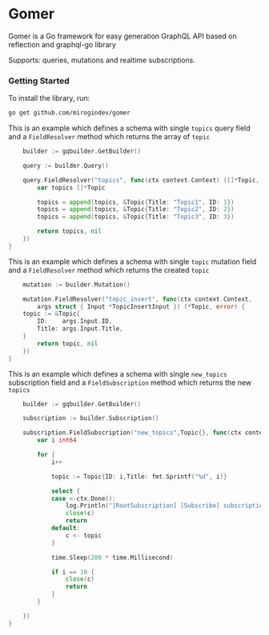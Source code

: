 # Gomer
Gomer is a Go framework for easy generation GraphQL API based on reflection
and graphql-go library

Supports: queries, mutations and realtime subscriptions.

### Getting Started

To install the library, run:
```bash
go get github.com/mirogindev/gomer
```

This is an example which defines a schema with single `topics`  query field
and a `FieldResolver` method which returns the array of `topic`

```go
	builder := gqbuilder.GetBuilder()

	query := builder.Query()

	query.FieldResolver("topics", func(ctx context.Context) ([]*Topic, error) {
		var topics []*Topic

		topics = append(topics, &Topic{Title: "Topic1", ID: 1})
		topics = append(topics, &Topic{Title: "Topic2", ID: 2})
		topics = append(topics, &Topic{Title: "Topic3", ID: 3})

		return topics, nil
	})
}
```

This is an example which defines a schema with single `topic`  mutation field
and a `FieldResolver` method which returns the created `topic`

```go
    mutation := builder.Mutation()

    mutation.FieldResolver("topic_insert", func(ctx context.Context, 
		args struct { Input *TopicInsertInput }) (*Topic, error) {
	topic := &Topic{
		ID:    args.Input.ID,
		Title: args.Input.Title,
	}
		return topic, nil
	})
}
```

This is an example which defines a schema with single `new_topics`  subscription field
and a `FieldSubscription` method which returns the new `topics`


```go
	builder := gqbuilder.GetBuilder()

	subscription := builder.Subscription()

	subscription.FieldSubscription("new_topics",Topic{}, func(ctx context.Context, c chan interface{}) {
		var i int64

		for {
			i++

			topic := Topic{ID: i,Title: fmt.Sprintf("%d", i)}

			select {
			case <-ctx.Done():
				log.Println("[RootSubscription] [Subscribe] subscription canceled")
				close(c)
				return
			default:
				c <- topic
			}

			time.Sleep(200 * time.Millisecond)

			if i == 10 {
				close(c)
				return
			}
		}

	})
}

```
